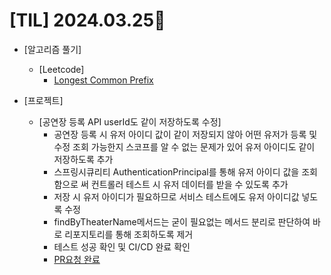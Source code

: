 # [TIL] 2024.03.25📒

  * [알고리즘 풀기]
    * [Leetcode]
      * [Longest Common Prefix](https://github.com/elephant97/Algorithm/blob/main/Leetcode/Java/Easy/Longest%20Common%20Prefix.java)
  
  * [프로젝트]
    * [공연장 등록 API userId도 같이 저장하도록 수정]
      * 공연장 등록 시 유저 아이디 값이 같이 저장되지 않아 어떤 유저가 등록 및 수정 조회 가능한지 스코프를 알 수 없는 문제가 있어 유저 아이디도 같이 저장하도록 추가
      * 스프링시큐리티 AuthenticationPrincipal를 통해 유저 아이디 값을 조회함으로 써 컨트롤러 테스트 시 유저 데이터를 받을 수 있도록 추가
      * 저장 시 유저 아이디가 필요하므로 서비스 테스트에도 유저 아이디값 넣도록 수정
      * findByTheaterName메서드는 굳이 필요없는 메서드 분리로 판단하여 바로 리포지토리를 통해 조회하도록 제거
      * 테스트 성공 확인 및 CI/CD 완료 확인
      * [PR요청 완료](https://github.com/f-lab-edu/melody-market/pull/48)
